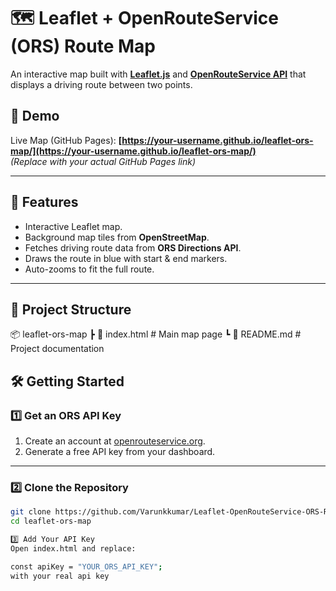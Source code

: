 # 🗺️ Leaflet + OpenRouteService (ORS) Route Map

An interactive map built with **[Leaflet.js](https://leafletjs.com/)** and **[OpenRouteService API](https://openrouteservice.org/)** that displays a driving route between two points.

## 🚀 Demo
Live Map (GitHub Pages): **[https://your-username.github.io/leaflet-ors-map/](https://your-username.github.io/leaflet-ors-map/)**  
*(Replace with your actual GitHub Pages link)*

---

## 📌 Features
- Interactive Leaflet map.
- Background map tiles from **OpenStreetMap**.
- Fetches driving route data from **ORS Directions API**.
- Draws the route in blue with start & end markers.
- Auto-zooms to fit the full route.

---

## 📂 Project Structure
📦 leaflet-ors-map
┣ 📜 index.html # Main map page
┗ 📜 README.md # Project documentation

## 🛠️ Getting Started

### 1️⃣ Get an ORS API Key
1. Create an account at [openrouteservice.org](https://openrouteservice.org/sign-up/).
2. Generate a free API key from your dashboard.

---

### 2️⃣ Clone the Repository
```bash
git clone https://github.com/Varunkkumar/Leaflet-OpenRouteService-ORS-Route-Map.git
cd leaflet-ors-map

3️⃣ Add Your API Key
Open index.html and replace:

const apiKey = "YOUR_ORS_API_KEY";
with your real api key
